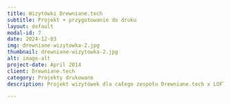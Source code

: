 ```yaml
---
title: Wizytówki Drewniane.tech
subtitle: Projekt + przygotowanie do druku
layout: default
modal-id: 7
date: 2024-12-03
img: drewniane-wizytowka-2.jpg
thumbnail: drewniane-wizytowka-2.jpg
alt: image-alt
project-date: April 2014
client: Drewniane.tech
category: Projekty drukowane
description: Projekt wizytówek dla całego zespołu Drewniane.tech x LOFT IT. Przygotowanie projektu oraz pliku do druku.

---
```


